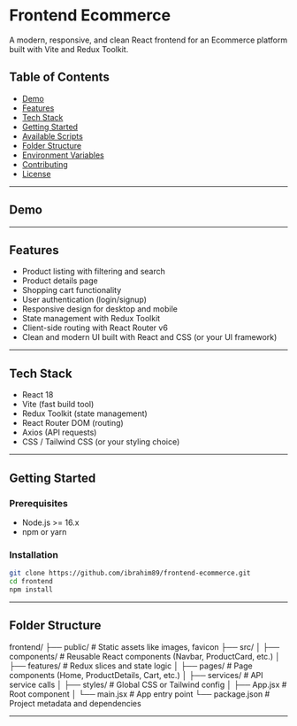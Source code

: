 # Frontend Ecommerce

A modern, responsive, and clean React frontend for an Ecommerce platform built with Vite and Redux Toolkit.

## Table of Contents

- [Demo](#demo)
- [Features](#features)
- [Tech Stack](#tech-stack)
- [Getting Started](#getting-started)
- [Available Scripts](#available-scripts)
- [Folder Structure](#folder-structure)
- [Environment Variables](#environment-variables)
- [Contributing](#contributing)
- [License](#license)

---

## Demo



---

## Features

- Product listing with filtering and search
- Product details page
- Shopping cart functionality
- User authentication (login/signup)
- Responsive design for desktop and mobile
- State management with Redux Toolkit
- Client-side routing with React Router v6
- Clean and modern UI built with React and CSS (or your UI framework)

---

## Tech Stack

- React 18
- Vite (fast build tool)
- Redux Toolkit (state management)
- React Router DOM (routing)
- Axios (API requests)
- CSS / Tailwind CSS (or your styling choice)

---

## Getting Started

### Prerequisites

- Node.js >= 16.x
- npm or yarn

### Installation

```bash
git clone https://github.com/ibrahim89/frontend-ecommerce.git
cd frontend
npm install
```

---

## Folder Structure

frontend/
├── public/            # Static assets like images, favicon
├── src/
│   ├── components/    # Reusable React components (Navbar, ProductCard, etc.)
│   ├── features/      # Redux slices and state logic
│   ├── pages/         # Page components (Home, ProductDetails, Cart, etc.)
│   ├── services/      # API service calls
│   ├── styles/        # Global CSS or Tailwind config
│   ├── App.jsx        # Root component
│   └── main.jsx       # App entry point
└── package.json       # Project metadata and dependencies




---
